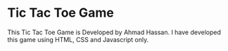 # Tic Tac Toe Game
This Tic Tac Toe Game is Developed by Ahmad Hassan. I have developed this game using HTML, CSS and Javascript only.
